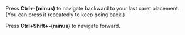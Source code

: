 ﻿Press **Ctrl+-(minus)** to navigate backward to your last caret placement. (You can press it repeatedly to keep going back.)

Press **Ctrl+Shift+-(minus)** to navigate forward.